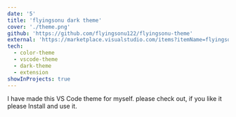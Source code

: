 ```yaml
---
date: '5'
title: 'flyingsonu dark theme'
cover: './theme.png'
github: 'https://github.com/flyingsonu122/flyingsonu-theme'
external: 'https://marketplace.visualstudio.com/items?itemName=flyingsonu.flyingsonu-dark'
tech:
  - color-theme
  - vscode-theme
  - dark-theme
  - extension
showInProjects: true
---
```


I have made this VS Code theme for myself. please check out, if you like it please Install and use it.
